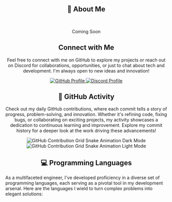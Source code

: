 <div align="center">
    <h2>🚀 About Me</h2>
    <p>Coming Soon</p>
</div>

<div align="center">
<h2 align="center" class="section-heading">Connect with Me</h2>
<p>Feel free to connect with me on GitHub to explore my projects or reach out on Discord for collaborations, opportunities, or just to chat about tech and development. I'm always open to new ideas and innovation!</p>
<div align="center">
  <a href="https://github.com/koloonket" target="_blank">
    <img src="https://img.shields.io/badge/GitHub-koloonket-181717?style=for-the-badge&logo=github&logoColor=white" alt="GitHub Profile"/>
  </a>
  <a href="https://discordapp.com/users/notkolo." target="_blank">
    <img src="https://img.shields.io/badge/Discord-koloonket-7289DA?style=for-the-badge&logo=discord&logoColor=white" alt="Discord Profile"/>
  </a>
</div>
</div>

<div align="center">
  <h2>🚀 GitHub Activity</h2>
  <p>Check out my daily GitHub contributions, where each commit tells a story of progress, problem-solving, and innovation. Whether it's refining code, fixing bugs, or collaborating on exciting projects, my activity showcases a dedication to continuous learning and improvement. Explore my commit history for a deeper look at the work driving these advancements!</p>
  <img src="https://raw.githubusercontent.com/KoloOnKet/KoloOnKet/output/github-contribution-grid-snake-dark.svg#gh-dark-mode-only" alt="GitHub Contribution Grid Snake Animation Dark Mode"/>
  <img src="https://raw.githubusercontent.com/KoloOnKet/KoloOnKet/output/github-contribution-grid-snake.svg#gh-light-mode-only" alt="GitHub Contribution Grid Snake Animation Light Mode"/>
</div>

<h2 align="center" class="section-heading">💻 Programming Languages</h2>
<p>As a multifaceted engineer, I've developed proficiency in a diverse set of programming languages, each serving as a pivotal tool in my development arsenal. Here are the languages I wield to turn complex problems into elegant solutions:</p>
<div align="center">
</div>
